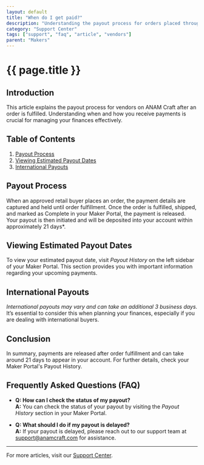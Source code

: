 ```yaml
---
layout: default
title: "When do I get paid?"
description: "Understanding the payout process for orders placed through the Maker Portal."
category: "Support Center"
tags: ["support", "faq", "article", "vendors"]
parent: "Makers"
---
```


# {{ page.title }}

## Introduction

This article explains the payout process for vendors on ANAM Craft after an order is fulfilled. Understanding when and how you receive payments is crucial for managing your finances effectively.

## Table of Contents
1. [Payout Process](#payout-process)
2. [Viewing Estimated Payout Dates](#viewing-estimated-payout-dates)
3. [International Payouts](#international-payouts)

## Payout Process

When an approved retail buyer places an order, the payment details are captured and held until order fulfillment. Once the order is fulfilled, shipped, and marked as Complete in your Maker Portal, the payment is released. Your payout is then initiated and will be deposited into your account within approximately 21 days*.

## Viewing Estimated Payout Dates

To view your estimated payout date, visit *Payout History* on the left sidebar of your Maker Portal. This section provides you with important information regarding your upcoming payments.

## International Payouts

*International payouts may vary and can take an additional 3 business days.* It’s essential to consider this when planning your finances, especially if you are dealing with international buyers.

## Conclusion

In summary, payments are released after order fulfillment and can take around 21 days to appear in your account. For further details, check your Maker Portal's Payout History.

## Frequently Asked Questions (FAQ)

- **Q: How can I check the status of my payout?**  
  **A:** You can check the status of your payout by visiting the *Payout History* section in your Maker Portal.

- **Q: What should I do if my payout is delayed?**  
  **A:** If your payout is delayed, please reach out to our support team at [support@anamcraft.com](mailto:support@anamcraft.com) for assistance.

---

For more articles, visit our [Support Center](https://support.anamcraft.com).